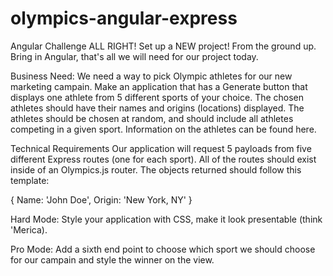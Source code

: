 # olympics-angular-express
Angular Challenge
ALL RIGHT! Set up a NEW project! From the ground up. Bring in Angular, that's all we will need for our project today.

Business Need:
We need a way to pick Olympic athletes for our new marketing campain. Make an application that has a Generate button that displays one athlete from 5 different sports of your choice. The chosen athletes should have their names and origins (locations) displayed. The athletes should be chosen at random, and should include all athletes competing in a given sport. Information on the athletes can be found here.

Technical Requirements
Our application will request 5 payloads from five different Express routes (one for each sport). All of the routes should exist inside of an Olympics.js router. The objects returned should follow this template:

{ Name: 'John Doe', Origin: 'New York, NY' }

Hard Mode:
Style your application with CSS, make it look presentable (think 'Merica).

Pro Mode:
Add a sixth end point to choose which sport we should choose for our campain and style the winner on the view.
